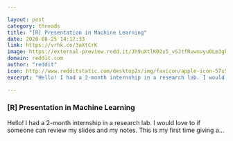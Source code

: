 ```yaml
---

layout: post
category: threads
title: "[R] Presentation in Machine Learning"
date: 2020-08-25 14:17:33
link: https://vrhk.co/3aXtCrK
image: https://external-preview.redd.it/Jh9uXtlKD2x5_vSJtfRvwnvyu0Lm3gkzeE4dL0fqgz8.jpg?width=1200&height=628.272251309&auto=webp&crop=1200:628.272251309,smart&s=3c55cdb2313abdc2403bbb4798ebb60196d85fd8
domain: reddit.com
author: "reddit"
icon: http://www.redditstatic.com/desktop2x/img/favicon/apple-icon-57x57.png
excerpt: "Hello! I had a 2-month internship in a research lab. I would love to if someone can review my slides and my notes. This is my first time giving a..."

---
```


### [R] Presentation in Machine Learning

Hello! I had a 2-month internship in a research lab. I would love to if someone can review my slides and my notes. This is my first time giving a...